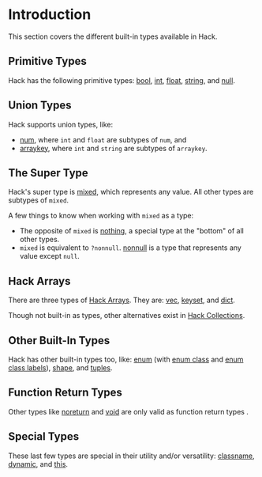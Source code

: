 # Introduction

This section covers the different built-in types available in Hack.

## Primitive Types
Hack has the following primitive types:
[bool](/hack/built-in-types/bool),
[int](/hack/built-in-types/int),
[float](/hack/built-in-types/float),
[string](/hack/built-in-types/string), and
[null](/hack/built-in-types/null).

## Union Types
Hack supports union types, like:
* [num](/hack/built-in-types/num), where `int` and `float` are subtypes of `num`, and
* [arraykey](/hack/built-in-types/arraykey), where `int` and `string` are subtypes of `arraykey`.

## The Super Type
Hack's super type is [mixed](/hack/built-in-types/mixed), which represents any value. All other types are subtypes of `mixed`.

A few things to know when working with `mixed` as a type:
* The opposite of `mixed` is [nothing](/hack/built-in-types/nothing), a special type at the "bottom" of all other types.
* `mixed` is equivalent to `?nonnull`. [nonnull](/hack/built-in-types/nonnull) is a type that represents any value except `null`.

## Hack Arrays
There are three types of [Hack Arrays](/hack/arrays-and-collections/introduction). They are:
[vec](/hack/arrays-and-collections/vec-keyset-and-dict#vec),
[keyset](/hack/arrays-and-collections/vec-keyset-and-dict#keyset), and
[dict](/hack/arrays-and-collections/vec-keyset-and-dict#dict).

Though not built-in as types, other alternatives exist in [Hack Collections](/hack/arrays-and-collections/object-collections).

## Other Built-In Types
Hack has other built-in types too, like:
[enum](/hack/built-in-types/enum) (with [enum class](/hack/built-in-types/enum-class) and [enum class labels](/hack/built-in-types/enum-class-label)),
[shape](/hack/built-in-types/shape), and
[tuples](/hack/built-in-types/tuples).

## Function Return Types
Other types like [noreturn](/hack/built-in-types/noreturn) and [void](/hack/built-in-types/void) are only valid as function return types .

## Special Types
These last few types are special in their utility and/or versatility:
[classname](/hack/built-in-types/classname),
[dynamic](/hack/built-in-types/dynamic), and
[this](/hack/built-in-types/this).
